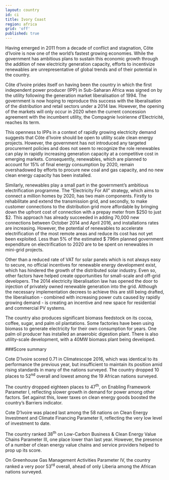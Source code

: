 ```yaml
---
layout: country
id: ci
title: Ivory Coast
region: africa
grid: 'off'
published: true
---
```


Having emerged in 2011 from a decade of conflict and stagnation, Côte d’Ivoire is now one of the world’s fastest growing economies. While the government has ambitious plans to sustain this economic growth through the addition of new electricity generation capacity, efforts to incentivize renewables are unrepresentative of global trends and of their potential in the country.

Côte d’Ivoire prides itself on having been the country in which the first independent power producer (IPP) in Sub-Saharan Africa was signed on by the utility following the generation market liberalisation of 1994. The government is now hoping to reproduce this success with the liberalisation of the distribution and retail sectors under a 2014 law. However, the opening of the markets will only occur in 2020 when the current concession agreement with the incumbent utility, the Compagnie Ivoirienne d’Electricité, reaches its term. 

This openness to IPPs in a context of rapidly growing electricity demand suggests that Côte d’Ivoire should be open to utility scale clean energy projects. However, the government has not introduced any targeted procurement policies and does not seem to recognize the role renewables can play in rapidly increasing generation capacity at a competitive cost in emerging markets. Consequently, renewables, which are planned to account for 15% of final energy consumption by 2020, remain overshadowed by efforts to procure new coal and gas capacity, and no new clean energy capacity has been installed.

Similarly, renewables play a small part in the government’s ambitious electrification programme. The “Electricity For All” strategy, which aims to connect a million homes by 2020, has two main components. Firstly to rehabilitate and extend the transmission grid, and secondly, to make customer connections to the distribution grid more affordable by bringing down the upfront cost of connection with a prepay meter from $250 to just $2. This approach has already succeeded in adding 70,000 new connections between October 2014 and April 2016, and installations rates are increasing. However, the potential of renewables to accelerate electrification of the most remote areas and reduce its cost has not yet been exploited. Less than 5% of the estimated $ 796m planned government expenditure on electrification to 2020 are to be spent on renewables in mini-grid projects.

Other than a reduced rate of VAT for solar panels which is not always easy to secure, no official incentives for renewable energy development exist, which has hindered the growth of the distributed solar industry. Even so, other factors have helped create opportunities for small-scale and off-grid developers. The 2014 electricity liberalisation law has opened the door to injection of privately owned renewable generation into the grid.  Although the necessary implementation decrees to achieve this are still being drafted, the liberalisation - combined with increasing power cuts caused by rapidly growing demand - is creating an incentive and new space for residential and commercial PV systems.

The country also produces significant biomass feedstock on its cocoa, coffee, sugar, and palm oil plantations. Some factories have been using biomass to generate electricity for their own consumption for years. One palm oil producer has installed an anaerobic digestion plant. There is also utility-scale development, with a 40MW biomass plant being developed.


###Score summary

Cote D’Ivoire scored 0.71 in Climatescope 2016, which was identical to its performance the previous year, but insufficient to maintain its position amid rising standards in many of the nations surveyed. The country dropped 10 places to 52<sup>nd</sup> overall and lowest among the 19 African nations surveyed. 

The country dropped eighteen places to 47<sup>th</sup>, on Enabling Framework Parameter I, reflecting slower growth in demand for power among other factors. Set against this, lower taxes on clean energy goods boosted the country’s Barriers indicator.
 
Cote D’Ivoire was placed last among the 58 nations on Clean Energy Investment and Climate Financing Parameter II, reflecting the very low level of investment to date.

The country ranked 38<sup>th</sup> on Low-Carbon Business & Clean Energy Value Chains Parameter III, one place lower than last year. However, the presence of a number of clean energy value chains and service providers helped to prop up its score.

On Greenhouse Gas Management Activities Parameter IV, the country ranked a very poor 53<sup>rd</sup> overall, ahead of only Liberia among the African nations surveyed.

